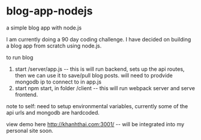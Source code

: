# blog-app-nodejs
a simple blog app with node.js

I am currently doing a 90 day coding challenge. 
I have decided on building a blog app from scratch using node.js.



to run blog
1. start /server/app.js -- this is will run backend, sets up the api routes, then we can use it to save/pull blog posts.
   will need to prodvide mongodb ip to connect to in app.js
2. start npm start, in folder /client -- this will run webpack server and serve frontend.

note to self: need to setup environmental variables, currently some of the api urls and mongodb are hardcoded.

view demo here http://khanhthai.com:3001/ -- will be integrated into my personal site soon.
